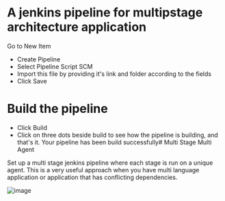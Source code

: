 # A jenkins pipeline for multipstage architecture application

 Go to New Item
- Create Pipeline
- Select Pipeline Script SCM
- Import this file by providing it's link and folder according to the fields
- Click Save

# Build the pipeline

- Click Build
- Click on three dots beside build to see how the pipeline is building, and that's it. Your pipeline has been build successfully# Multi Stage Multi Agent

Set up a multi stage jenkins pipeline where each stage is run on a unique agent. This is a very useful approach when you have multi language application
or application that has conflicting dependencies.

![image](https://github.com/user-attachments/assets/eb921759-83eb-4534-b980-55730f945b05)
